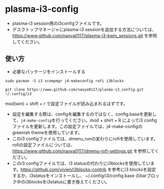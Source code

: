 # plasma-i3-config
- plasma-i3 session用のi3configファイルです。
- デスクトップマネージャにplasma-i3 sessionを追加する方法については、
https://www.github.com/naoya0117/plasma-i3-kwin_sessions.git を参照してください。

## 使い方
- 必要なパッケージをインストールする
```
sudo pacman -S i3 xcompmgr j4-makeconfig rofi i3blocks
```
```
git clone https://www.github.com/naoya0117/plasma-i3_config.git ~/.config/i3
```
mod(win) + shift + r で設定ファイルが読み込まれるはずです。
- 設定を編集する際は、configを編集するのではなく、config.baseを更新して、```j4-make-config```を行ってください。mod + shirt + R によってi3 configファイルを更新します。この設定ファイルでは、j4-make-configのgreenish themeを使用しています。
- このi3 configファイルでは、dmenu_runの変わりにrofiを使用しています。
  rofiの設定ファイルについては、https://www.github.com/naoya0117/dmenu-rofi-settings.git を参照してください。
- このi3 configファイルでは、i3 statusの代わりにi3blocksを使用しています。https://github.com/vivien/i3blocks-contrib を参考にi3 blocksを設定するか、i3statusをインストールし、 ~/.config/i3/config.base のbarブロック中のi3blocksをi3statusに書き換えてください。
